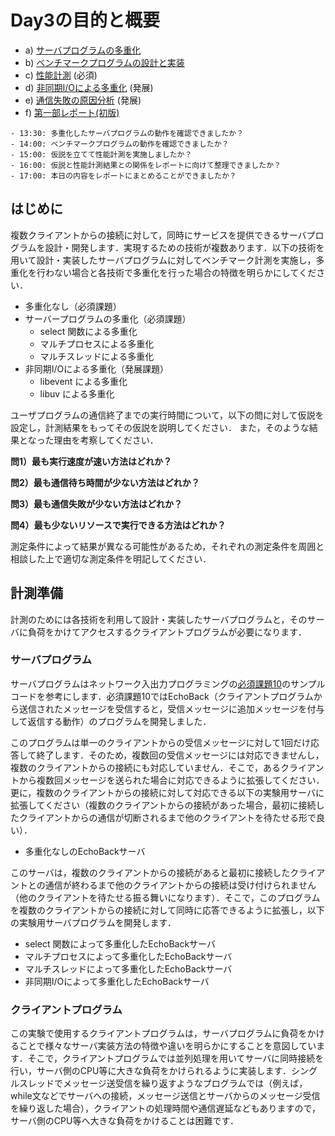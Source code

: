 # Day3の目的と概要

-   a) [サーバプログラムの多重化](./multiplexing_server_program "サーバープログラムの多重化")
-   b) [ベンチマークプログラムの設計と実装](./benchmarking_program "ベンチマークプログラムの設計と実装")
-   c) [性能計測](./performance_measurement "性能計測") (必須)
-   d) [非同期I/Oによる多重化](./multiplexing_asynchronous_IO "非同期I/Oによる多重化") (発展)
-   e) [通信失敗の原因分析](./cause_analysis_communication_failure "通信失敗の原因分析") (発展)
-   f) [第一部レポート(初版)](../../report/report.html#id2 "第一部レポート")

```{admonition} 本日の進捗確認チェックリスト
- 13:30: 多重化したサーバプログラムの動作を確認できましたか？
- 14:00: ベンチマークプログラムの動作を確認できましたか？
- 15:00: 仮説を立てて性能計測を実施しましたか？
- 16:00: 仮説と性能計測結果との関係をレポートに向けて整理できましたか？
- 17:00: 本日の内容をレポートにまとめることができましたか？
```

## はじめに

複数クライアントからの接続に対して，同時にサービスを提供できるサーバプログラムを設計・開発します．実現するための技術が複数あります．以下の技術を用いて設計・実装したサーバプログラムに対してベンチマーク計測を実施し，多重化を行わない場合と各技術で多重化を行った場合の特徴を明らかにしてください．

- 多重化なし（必須課題）
- サーバープログラムの多重化（必須課題）
    -   select 関数による多重化
    -   マルチプロセスによる多重化
    -   マルチスレッドによる多重化
- 非同期I/Oによる多重化（発展課題）
    -   libevent による多重化
    -   libuv による多重化

ユーザプログラムの通信終了までの実行時間について，以下の問に対して仮説を設定し，計測結果をもってその仮説を説明してください． また，そのような結果となった理由を考察してください．

**問1）最も実行速度が速い方法はどれか？**

**問2）最も通信待ち時間が少ない方法はどれか？**

**問3）最も通信失敗が少ない方法はどれか？**

**問4）最も少ないリソースで実行できる方法はどれか？**

測定条件によって結果が異なる可能性があるため，それぞれの測定条件を周囲と相談した上で適切な測定条件を明記してください．

## 計測準備

計測のためには各技術を利用して設計・実装したサーバプログラムと，そのサーバに負荷をかけてアクセスするクライアントプログラムが必要になります．

### サーバプログラム

サーバプログラムはネットワーク入出力プログラミングの[必須課題10](../part1_2/network_IO_programming.html#echo-back)のサンプルコードを参考にします．必須課題10ではEchoBack（クライアントプログラムから送信されたメッセージを受信すると，受信メッセージに追加メッセージを付与して返信する動作）のプログラムを開発しました．

このプログラムは単一のクライアントからの受信メッセージに対して1回だけ応答して終了します．そのため，複数回の受信メッセージには対応できませんし，複数のクライアントからの接続にも対応していません．そこで，あるクライアントから複数回メッセージを送られた場合に対応できるように拡張してください．更に，複数のクライアントからの接続に対して対応できる以下の実験用サーバに拡張してください（複数のクライアントからの接続があった場合，最初に接続したクライアントからの通信が切断されるまで他のクライアントを待たせる形で良い）．

-   多重化なしのEchoBackサーバ

このサーバは，複数のクライアントからの接続があると最初に接続したクライアントとの通信が終わるまで他のクライアントからの接続は受け付けられません（他のクライアントを待たせる振る舞いになります）．そこで，このプログラムを複数のクライアントからの接続に対して同時に応答できるように拡張し，以下の実験用サーバプログラムを開発します．

-   select 関数によって多重化したEchoBackサーバ
-   マルチプロセスによって多重化したEchoBackサーバ
-   マルチスレッドによって多重化したEchoBackサーバ
-   非同期I/Oによって多重化したEchoBackサーバ

### クライアントプログラム

この実験で使用するクライアントプログラムは，サーバプログラムに負荷をかけることで様々なサーバ実装方法の特徴や違いを明らかにすることを意図しています．そこで，クライアントプログラムでは並列処理を用いてサーバに同時接続を行い，サーバ側のCPU等に大きな負荷をかけられるように実装します．シングルスレッドでメッセージ送受信を繰り返すようなプログラムでは（例えば，while文などでサーバへの接続，メッセージ送信とサーバからのメッセージ受信を繰り返した場合），クライアントの処理時間や通信遅延などもありますので，サーバ側のCPU等へ大きな負荷をかけることは困難です．
